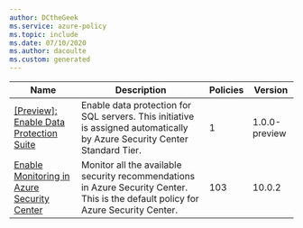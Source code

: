 ```yaml
---
author: DCtheGeek
ms.service: azure-policy
ms.topic: include
ms.date: 07/10/2020
ms.author: dacoulte
ms.custom: generated
---
```


|Name |Description |Policies |Version |
|---|---|---|---|
|[\[Preview\]: Enable Data Protection Suite](https://github.com/Azure/azure-policy/blob/master/built-in-policies/policySetDefinitions/Security%20Center/ASC_DataProtection.json) |Enable data protection for SQL servers. This initiative is assigned automatically by Azure Security Center Standard Tier. |1 |1.0.0-preview |
|[Enable Monitoring in Azure Security Center](https://github.com/Azure/azure-policy/blob/master/built-in-policies/policySetDefinitions/Security%20Center/AzureSecurityCenter.json) |Monitor all the available security recommendations in Azure Security Center. This is the default policy for Azure Security Center. |103 |10.0.2 |
